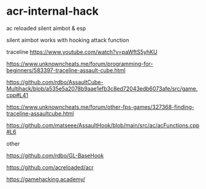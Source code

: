# acr-internal-hack
ac reloaded silent aimbot &amp; esp

silent aimbot works with hooking attack function

traceline
https://www.youtube.com/watch?v=paWftS5yhKU

https://www.unknowncheats.me/forum/programming-for-beginners/583397-traceline-assault-cube.html

https://github.com/rdbo/AssaultCube-Multihack/blob/a535e5a2078b9aae1efb3c8ed72043edb6073afe/src/game.cpp#L41

https://www.unknowncheats.me/forum/other-fps-games/327368-finding-traceline-assaultcube.html

https://github.com/matseee/AssaultHook/blob/main/src/ac/acFunctions.cpp#L6

other

https://github.com/rdbo/GL-BaseHook

https://github.com/acreloaded/acr

https://gamehacking.academy/
